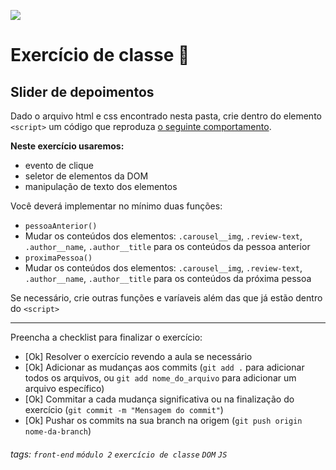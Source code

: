 ![](https://i.imgur.com/xG74tOh.png)

# Exercício de classe 🏫

## Slider de depoimentos

Dado o arquivo html e css encontrado nesta pasta, crie dentro do elemento `<script>` um código que reproduza [o seguinte comportamento](https://i.imgur.com/DGXHIw7.gif).

**Neste exercício usaremos:**
 - evento de clique
 - seletor de elementos da DOM
 - manipulação de texto dos elementos

Você deverá implementar no mínimo duas funções: 
 - `pessoaAnterior()` 
  - Mudar os conteúdos dos elementos: `.carousel__img`, `.review-text`, `.author__name`, `.author__title` para os conteúdos da pessoa anterior
 - `proximaPessoa()`
  - Mudar os conteúdos dos elementos: `.carousel__img`, `.review-text`, `.author__name`, `.author__title` para os conteúdos da próxima pessoa

Se necessário, crie outras funções e varíaveis além das que já estão dentro do `<script>`

---

Preencha a checklist para finalizar o exercício:

- [Ok] Resolver o exercício revendo a aula se necessário
- [Ok] Adicionar as mudanças aos commits (`git add .` para adicionar todos os arquivos, ou `git add nome_do_arquivo` para adicionar um arquivo específico)
- [Ok] Commitar a cada mudança significativa ou na finalização do exercício (`git commit -m "Mensagem do commit"`)
- [Ok] Pushar os commits na sua branch na origem (`git push origin nome-da-branch`)

###### tags: `front-end` `módulo 2` `exercício de classe` `DOM` `JS`
